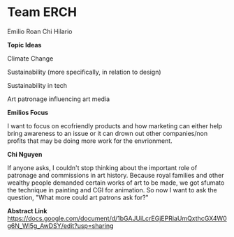 Team ERCH
==========

Emilio
Roan
Chi
Hilario


**Topic Ideas**

Climate Change

Sustainability (more specifically, in relation to design)

Sustainability in tech

Art patronage influencing art media

**Emilios Focus**

I want to focus on ecofriendly products and how marketing can either help bring awareness to an issue or it can drown out other companies/non profits that may be doing more work for the envrionment.

**Chi Nguyen**

If anyone asks, I couldn't stop thinking about the important role of patronage and commissions in art history. Because royal families and other wealthy people demanded certain works of art to be made, we got sfumato the technique in painting and CGI for animation. So now I want to ask the question, "What more could art patrons ask for?"

**Abstract Link**
https://docs.google.com/document/d/1bGAJUiLcrEGjEPRiaUmQxthcGX4W0g6N_Wl5g_AwDSY/edit?usp=sharing
